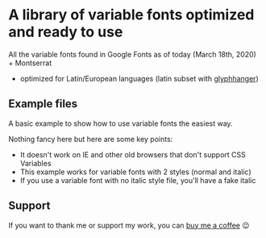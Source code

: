 # A library of variable fonts optimized and ready to use

All the variable fonts found in Google Fonts as of today (March 18th, 2020) + Montserrat

- optimized for Latin/European languages (latin subset with [glyphhanger](https://github.com/filamentgroup/glyphhanger))

## Example files

A basic example to show how to use variable fonts the easiest way.

Nothing fancy here but here are some key points:

- It doesn't work on IE and other old browsers that don't support CSS Variables
- This example works for variable fonts with 2 styles (normal and italic)
- If you use a variable font with no italic style file, you'll have a fake italic

## Support

If you want to thank me or support my work, you can [buy me a coffee](https://www.buymeacoffee.com/willdante) 😉
